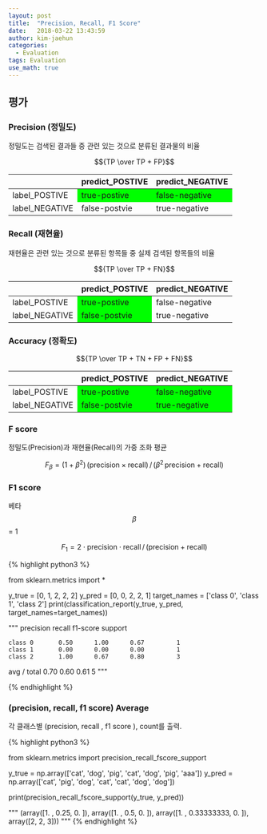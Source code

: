 ```yaml
---
layout: post
title:  "Precision, Recall, F1 Score"
date:   2018-03-22 13:43:59
author: kim-jaehun
categories:
  - Evaluation
tags: Evaluation
use_math: true
---
```

## 평가


### Precision (정밀도)

정밀도는 검색된 결과들 중 관련 있는 것으로 분류된 결과물의 비율

$${TP \over TP + FP}$$

<table>
  <thead>
    <tr>
      <th></th>
      <th>predict_POSTIVE</th>
      <th>predict_NEGATIVE</th>
    </tr>
  </thead>
  <tbody>
    <tr>
      <td>label_POSTIVE</td>
      <td bgcolor="#00FF00" >true-postive</td>
      <td bgcolor="#00FF00" >false-negative</td>
    </tr>
    <tr>
      <td>label_NEGATIVE</td>
      <td>false-postvie</td>
      <td>true-negative</td>
    </tr>
  </tbody>
</table>





### Recall (재현율)

재현율은 관련 있는 것으로 분류된 항목들 중 실제 검색된 항목들의 비율

$${TP \over TP + FN}$$

<table>
  <thead>
    <tr>
      <th></th>
      <th>predict_POSTIVE</th>
      <th>predict_NEGATIVE</th>
    </tr>
  </thead>
  <tbody>
    <tr>
      <td>label_POSTIVE</td>
      <td bgcolor="#00FF00">true-postive</td>
      <td >false-negative</td>
    </tr>
    <tr>
      <td>label_NEGATIVE</td>
      <td bgcolor="#00FF00" >false-postvie</td>
      <td>true-negative</td>
    </tr>
  </tbody>
</table>





### Accuracy (정확도)

$${TP \over TP + TN + FP + FN}$$

<table>
  <thead>
    <tr>
      <th></th>
      <th>predict_POSTIVE</th>
      <th>predict_NEGATIVE</th>
    </tr>
  </thead>
  <tbody>
    <tr>
      <td>label_POSTIVE</td>
      <td bgcolor="#00FF00" >true-postive</td>
      <td bgcolor="#00FF00">false-negative</td>
    </tr>
    <tr>
      <td>label_NEGATIVE</td>
      <td bgcolor="#00FF00" >false-postvie</td>
      <td bgcolor="#00FF00" >true-negative</td>
    </tr>
  </tbody>
</table>

### F score

정밀도(Precision)과 재현율(Recall)의 가중 조화 평균

$$F_\beta = (1 + \beta^2) \, ({\text{precision} \times \text{recall}}) \, / \, ({\beta^2 \, \text{precision} + \text{recall}})$$


### F1 score

베타 $$\beta$$  = 1

$$F_1 = 2 \cdot \text{precision} \cdot \text{recall} \, / \, (\text{precision} + \text{recall})$$


{% highlight python3 %}

from sklearn.metrics import *

y_true = [0, 1, 2, 2, 2]
y_pred = [0, 0, 2, 2, 1]
target_names = ['class 0', 'class 1', 'class 2']
print(classification_report(y_true, y_pred, target_names=target_names))

"""
precision    recall  f1-score   support

    class 0       0.50      1.00      0.67         1
    class 1       0.00      0.00      0.00         1
    class 2       1.00      0.67      0.80         3

avg / total       0.70      0.60      0.61         5
"""

{% endhighlight %}

### (precision, recall, f1 score) Average

각 클래스별 (precision, recall , f1 score ), count를 출력.

{% highlight python3 %}

from sklearn.metrics import precision_recall_fscore_support

y_true = np.array(['cat', 'dog', 'pig', 'cat', 'dog', 'pig', 'aaa'])
y_pred = np.array(['cat', 'pig', 'dog', 'cat', 'cat', 'dog', 'dog'])

print(precision_recall_fscore_support(y_true, y_pred))

"""
(array([1.  , 0.25, 0.  ]), array([1. , 0.5, 0. ]), array([1.        , 0.33333333, 0.        ]), array([2, 2, 3]))
"""
{% endhighlight %}
